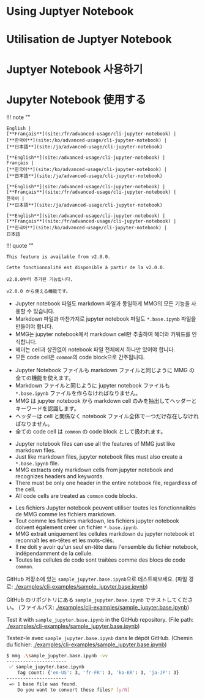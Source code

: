 <!---------------------------->
<!-- multilingual suffix: en, fr, ko, ja -->
<!---------------------------->
<!-- [en] -->
# Using Juptyer Notebook
<!-- [fr] -->
# Utilisation de Juptyer Notebook
<!-- [ko] -->
# Juptyer Notebook 사용하기
<!-- [ja] -->
# Jupyter Notebook 使用する
<!-- [common] -->

!!! note ""

<!-- [en] -->
    English |
    [**Français**](site:/fr/advanced-usage/cli-jupyter-notebook) |
    [**한국어**](site:/ko/advanced-usage/cli-jupyter-notebook) |
    [**日本語**](site:/ja/advanced-usage/cli-jupyter-notebook)
<!-- [fr] -->
    [**English**](site:/advanced-usage/cli-jupyter-notebook) |
    Français |
    [**한국어**](site:/ko/advanced-usage/cli-jupyter-notebook) |
    [**日本語**](site:/ja/advanced-usage/cli-jupyter-notebook)
<!-- [ko] -->
    [**English**](site:/advanced-usage/cli-jupyter-notebook) |
    [**Français**](site:/fr/advanced-usage/cli-jupyter-notebook) |
    한국어 |
    [**日本語**](site:/ja/advanced-usage/cli-jupyter-notebook)
<!-- [ja] -->
    [**English**](site:/advanced-usage/cli-jupyter-notebook) |
    [**Français**](site:/fr/advanced-usage/cli-jupyter-notebook) |
    [**한국어**](site:/ko/advanced-usage/cli-jupyter-notebook) |
    日本語
<!-- [common] -->

!!! quote ""

<!-- [en] -->
    This feature is available from v2.0.0.
<!-- [fr] -->
    Cette fonctionnalité est disponible à partir de la v2.0.0.
<!-- [ko] -->
    v2.0.0부터 추가된 기능입니다.
<!-- [ja] -->
    v2.0.0 から使える機能です。
<!-- [common] -->

<!-- [ko] -->
- Jupyter notebook 파일도 markdown 파일과 동일하게 MMG의 모든 기능을 사용할 수 있습니다.
- Markdown 파일과 마찬가지로 jupyter notebook 파일도 `*.base.ipynb` 파일을 만들어야 합니다.
- MMG는 jupyter notebook에서 markdown cell만 추출하여 헤더와 키워드를 인식합니다.
- 헤더는 cell과 상관없이 notebook 파일 전체에서 하나만 있어야 합니다.
- 모든 code cell은 `common`의 code block으로 간주됩니다.
<!-- [ja] -->
- Jupyter Notebook ファイルも markdown ファイルと同じように MMG の全ての機能を使えます。
- Markdown ファイルと同じように jupyter notebook ファイルも `*.base.ipynb` ファイルを作らなければなりません。
- MMG は jupyter notebook から markdown cell のみを抽出してヘッダーとキーワードを認識します。
- ヘッダーは cell と関係なく notebook ファイル全体で一つだけ存在しなければなりません。
- 全ての code cell は `common` の code block として扱われます。
<!-- [en] -->
- Jupyter notebook files can use all the features of MMG just like markdown files.
- Just like markdown files, jupyter notebook files must also create a `*.base.ipynb` file.
- MMG extracts only markdown cells from jupyter notebook and recognizes headers and keywords.
- There must be only one header in the entire notebook file, regardless of the cell.
- All code cells are treated as `common` code blocks.
<!-- [fr] -->
- Les fichiers Jupyter notebook peuvent utiliser toutes les fonctionnalités de MMG comme les fichiers markdown.
- Tout comme les fichiers markdown, les fichiers jupyter notebook doivent également créer un fichier `*.base.ipynb`.
- MMG extrait uniquement les cellules markdown du jupyter notebook et reconnaît les en-têtes et les mots-clés.
- Il ne doit y avoir qu'un seul en-tête dans l'ensemble du fichier notebook, indépendamment de la cellule.
- Toutes les cellules de code sont traitées comme des blocs de code `common`.
<!-- [common] -->

<!-- [ko] -->
GitHub 저장소에 있는 `sample_jupyter.base.ipynb`으로 테스트해보세요. (파일 경로: [./examples/cli-examples/sample_jupyter.base.ipynb](https://github.com/ryul1206/multilingual-markdown/tree/main/examples/cli-examples))
<!-- [ja] -->
GitHub のリポジトリにある `sample_jupyter.base.ipynb` でテストしてください。 (ファイルパス: [./examples/cli-examples/sample_jupyter.base.ipynb](https://github.com/ryul1206/multilingual-markdown/tree/main/examples/cli-examples))
<!-- [en] -->
Test it with `sample_jupyter.base.ipynb` in the GitHub repository. (File path: [./examples/cli-examples/sample_jupyter.base.ipynb](https://github.com/ryul1206/multilingual-markdown/tree/main/examples/cli-examples))
<!-- [fr] -->
Testez-le avec `sample_jupyter.base.ipynb` dans le dépôt GitHub. (Chemin du fichier: [./examples/cli-examples/sample_jupyter.base.ipynb](https://github.com/ryul1206/multilingual-markdown/tree/main/examples/cli-examples))
<!-- [common] -->

```sh
$ mmg .\sample_jupyter.base.ipynb -vv
----------------------
 ✅ sample_jupyter.base.ipynb
    Tag count: {'en-US': 3, 'fr-FR': 3, 'ko-KR': 3, 'ja-JP': 3}
----------------------
 => 1 base file was found.
    Do you want to convert these files? [y/N]
```
